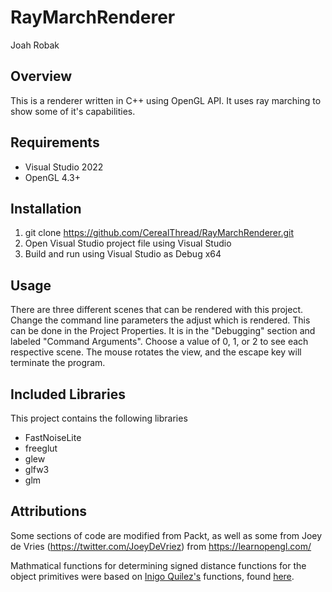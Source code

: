 # RayMarchRenderer
 
Joah Robak
 
## Overview

This is a renderer written in C++ using OpenGL API. It uses ray marching to show some of it's capabilities.


## Requirements
- Visual Studio 2022
- OpenGL 4.3+


## Installation
1. git clone https://github.com/CerealThread/RayMarchRenderer.git
2. Open Visual Studio project file using Visual Studio
3. Build and run using Visual Studio as Debug x64

## Usage
There are three different scenes that can be rendered with this project. Change the command line parameters the adjust which is rendered. This can be done in the Project Properties. It is in the "Debugging" section and labeled "Command Arguments".
Choose a value of 0, 1, or 2 to see each respective scene.
The mouse rotates the view, and the escape key will terminate the program.


## Included Libraries
This project contains the following libraries
- FastNoiseLite
- freeglut
- glew
- glfw3
- glm

## Attributions

Some sections of code are modified from Packt, as well as some from Joey de Vries (https://twitter.com/JoeyDeVriez) from https://learnopengl.com/

Mathmatical functions for determining signed distance functions for the object primitives were based on [Inigo Quilez's](https://iquilezles.org/) functions, found [here](https://iquilezles.org/articles/distfunctions/).
